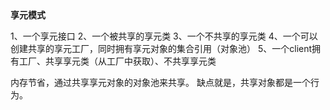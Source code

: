 <b>
	享元模式
</b>

<p>
	1、一个享元接口
	2、一个被共享的享元类
	3、一个不共享的享元类
	4、一个可以创建共享的享元工厂，同时拥有享元对象的集合引用（对象池）
	5、一个client拥有工厂、共享享元类（从工厂中获取）、不共享享元类
</p>

<p>
	内存节省，通过共享享元对象的对象池来共享。
	缺点就是，共享对象都是一个行为。
</p>